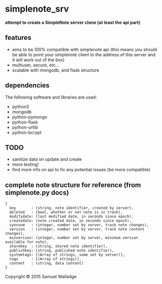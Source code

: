 
# simplenote_srv

__attempt to create a SimpleNote server clone (at least the api part)__

## features

- aims to be 100% compatible with simplenote api (this means you should be able to point your simplenote client to the address of this server and it will work out of the box)
- multiuser, secure, etc...
- scalable with mongodb, and flask structure

## dependencies 

The following software and libraries are used:

- python3
- mongodb
- python-pymongo
- python-flask
- python-urllib
- python-bcrypt

## TODO

- sanitize data on update and create
- more testing!
- find more info on api to fix any potential issues (be more compatible)

## complete note structure for reference (from simplenote.py docs)

```
{
  key       : (string, note identifier, created by server),
  deleted   : (bool, whether or not note is in trash),
  modifydate: (last modified date, in seconds since epoch),
  createdate: (note created date, in seconds since epoch),
  syncnum   : (integer, number set by server, track note changes),
  version   : (integer, number set by server, track note content changes),
  minversion: (integer, number set by server, minimum version available for note),
  sharekey  : (string, shared note identifier),
  publishkey: (string, published note identifier),
  systemtags: [(Array of strings, some set by server)],
  tags      : [(Array of strings)],
  content   : (string, data content)
}
```


Copyright © 2015 Samuel Walladge
